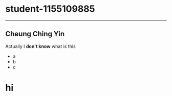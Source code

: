# student-1155109885

---
Cheung Ching Yin
---
Actually I **don't know** what is this

- a
- b
- c
# hi
